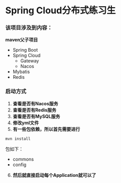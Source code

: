 # Spring Cloud分布式练习生

### 该项目涉及到内容：

**maven父子项目**

* Spring Boot
* Spring Cloud
  - Gateway
  - Nacos
* Mybatis
* Redis

### 启动方式

1. **查看是否有Nacos服务**
2. **查看是否有Redis服务**
3. **查看是否有MySQL服务**
4. **修改yml文件**
5. **有一些包依赖，所以首先需要进行**

```shell
mvn install
```

包如下：

* commons
* config

6. **然后就直接启动每个Application就可以了**







